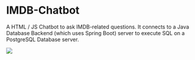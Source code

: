 # IMDB-Chatbot
A HTML / JS Chatbot to ask IMDB-related questions. It connects to a Java Database Backend (which uses Spring Boot) server to execute SQL on a PostgreSQL Database server.

![](https://i.imgur.com/u4p1gEE.png)
